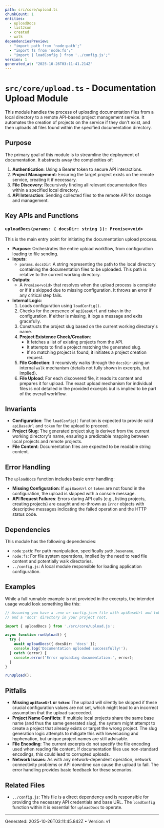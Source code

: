 ```yaml
---
path: src/core/upload.ts
chunkCount: 1
entities:
  - uploadDocs
  - listJson
  - created
  - walk
dependenciesPreview:
  - "import path from 'node:path';"
  - "import fs from 'node:fs';"
  - "import { loadConfig } from '../config.js';"
version: 1
generated_at: "2025-10-26T03:11:41.214Z"
---
```

# `src/core/upload.ts` - Documentation Upload Module

This module handles the process of uploading documentation files from a local directory to a remote API-based project management service. It automates the creation of projects on the service if they don't exist, and then uploads all files found within the specified documentation directory.

## Purpose

The primary goal of this module is to streamline the deployment of documentation. It abstracts away the complexities of:

1.  **Authentication**: Using a Bearer token to secure API interactions.
2.  **Project Management**: Ensuring the target project exists on the remote service, creating it if necessary.
3.  **File Discovery**: Recursively finding all relevant documentation files within a specified local directory.
4.  **API Interaction**: Sending collected files to the remote API for storage and management.

## Key APIs and Functions

### `uploadDocs(params: { docsDir: string }): Promise<void>`

This is the main entry point for initiating the documentation upload process.

*   **Purpose**: Orchestrates the entire upload workflow, from configuration loading to file sending.
*   **Inputs**:
    *   `params.docsDir`: A string representing the path to the local directory containing the documentation files to be uploaded. This path is relative to the current working directory.
*   **Outputs**:
    *   A `Promise<void>` that resolves when the upload process is complete or if it's skipped due to missing configuration. It throws an error if any critical step fails.
*   **Internal Logic**:
    1.  Loads configuration using `loadConfig()`.
    2.  Checks for the presence of `apiBaseUrl` and `token` in the configuration. If either is missing, it logs a message and exits gracefully.
    3.  Constructs the project slug based on the current working directory's name.
    4.  **Project Existence Check/Creation**:
        *   It fetches a list of existing projects from the API.
        *   It attempts to find a project matching the generated slug.
        *   If no matching project is found, it initiates a project creation request.
    5.  **File Collection**: It recursively walks through the `docsDir` using an internal `walk` mechanism (details not fully shown in excerpts, but implied).
    6.  **File Upload**: For each discovered file, it reads its content and prepares it for upload. The exact upload mechanism for individual files is not detailed in the provided excerpts but is implied to be part of the overall workflow.

## Invariants

*   **Configuration**: The `loadConfig()` function is expected to provide valid `apiBaseUrl` and `token` for the upload to proceed.
*   **Project Slug**: The generated project slug is derived from the current working directory's name, ensuring a predictable mapping between local projects and remote projects.
*   **File Content**: Documentation files are expected to be readable string content.

## Error Handling

The `uploadDocs` function includes basic error handling:

*   **Missing Configuration**: If `apiBaseUrl` or `token` are not found in the configuration, the upload is skipped with a console message.
*   **API Request Failures**: Errors during API calls (e.g., listing projects, creating projects) are caught and re-thrown as `Error` objects with descriptive messages indicating the failed operation and the HTTP status code.

## Dependencies

This module has the following dependencies:

*   `node:path`: For path manipulation, specifically `path.basename`.
*   `node:fs`: For file system operations, implied by the need to read file content and potentially walk directories.
*   `../config.js`: A local module responsible for loading application configuration.

## Examples

While a full runnable example is not provided in the excerpts, the intended usage would look something like this:

```typescript
// Assuming you have a .env or config.json file with apiBaseUrl and token
// and a 'docs' directory in your project root.

import { uploadDocs } from './src/core/upload.js';

async function runUpload() {
  try {
    await uploadDocs({ docsDir: 'docs' });
    console.log('Documentation uploaded successfully!');
  } catch (error) {
    console.error('Error uploading documentation:', error);
  }
}

runUpload();
```

## Pitfalls

*   **Missing `apiBaseUrl` or `token`**: The upload will silently be skipped if these crucial configuration values are not set, which might lead to an incorrect assumption that the upload succeeded.
*   **Project Name Conflicts**: If multiple local projects share the same base name (and thus the same generated slug), the system might attempt to create a project that already exists or target the wrong project. The slug generation logic attempts to mitigate this with lowercasing and hyphenation, but unique project names are still advisable.
*   **File Encoding**: The current excerpts do not specify the file encoding used when reading file content. If documentation files use non-standard encodings, this could lead to corrupted uploads.
*   **Network Issues**: As with any network-dependent operation, network connectivity problems or API downtime can cause the upload to fail. The error handling provides basic feedback for these scenarios.

## Related Files

*   `../config.js`: This file is a direct dependency and is responsible for providing the necessary API credentials and base URL. The `loadConfig` function within it is essential for `uploadDocs` to operate.

---
Generated: 2025-10-26T03:11:45.842Z  •  Version: v1
